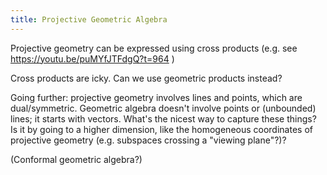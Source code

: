 ```yaml
---
title: Projective Geometric Algebra
---
```


Projective geometry can be expressed using cross products (e.g. see https://youtu.be/puMYfJTFdgQ?t=964 )

Cross products are icky. Can we use geometric products instead?

Going further: projective geometry involves lines and points, which are dual/symmetric.
Geometric algebra doesn't involve points or (unbounded) lines; it starts with vectors.
What's the nicest way to capture these things? Is it by going to a higher dimension, like
the homogeneous coordinates of projective geometry (e.g. subspaces crossing a "viewing plane"?)?

(Conformal geometric algebra?)
